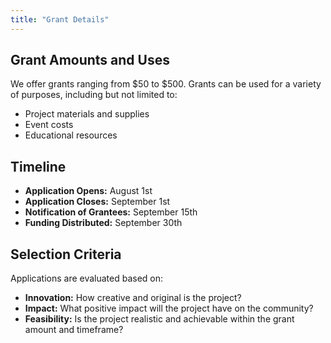 ```yaml
---
title: "Grant Details"
---
```

## Grant Amounts and Uses
We offer grants ranging from $50 to $500. Grants can be used for a variety of purposes, including but not limited to:
- Project materials and supplies
- Event costs
- Educational resources

## Timeline
- **Application Opens:** August 1st
- **Application Closes:** September 1st
- **Notification of Grantees:** September 15th
- **Funding Distributed:** September 30th

## Selection Criteria
Applications are evaluated based on:
- **Innovation:** How creative and original is the project?
- **Impact:** What positive impact will the project have on the community?
- **Feasibility:** Is the project realistic and achievable within the grant amount and timeframe?
